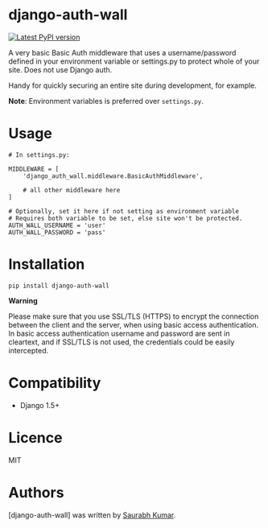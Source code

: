 # django-auth-wall

[![Latest PyPI version](https://img.shields.io/pypi/v/django-auth-wall.svg)](https://pypi.python.org/pypi/django-auth-wall)

A very basic Basic Auth middleware that uses a username/password defined
in your environment variable or settings.py to protect whole of your
site. Does not use Django auth.

Handy for quickly securing an entire site during development, for
example.

**Note**: Environment variables is preferred over `settings.py`.

# Usage

```
# In settings.py:

MIDDLEWARE = [
    'django_auth_wall.middleware.BasicAuthMiddleware',

    # all other middleware here
]

# Optionally, set it here if not setting as environment variable
# Requires both variable to be set, else site won't be protected.
AUTH_WALL_USERNAME = 'user'
AUTH_WALL_PASSWORD = 'pass'
```

# Installation


```shell
pip install django-auth-wall
```

**Warning**

Please make sure that you use SSL/TLS (HTTPS) to encrypt the connection
between the client and the server, when using basic access
authentication. In basic access authentication username and password are
sent in cleartext, and if SSL/TLS is not used, the credentials could be
easily intercepted.

# Compatibility

-   Django 1.5+

# Licence

MIT

# Authors

[django-auth-wall] was written by [Saurabh Kumar](https://github.com/theskumar).
